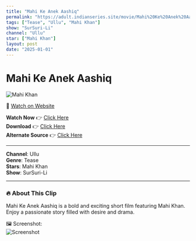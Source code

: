 ```yaml
---
title: "Mahi Ke Anek Aashiq"
permalink: "https://adult.indianseries.site/movie/Mahi%20Ke%20Anek%20Aashiq"
tags: ["Tease", "Ullu", "Mahi Khan"]
show: "SurSuri-Li"
channel: "Ullu"
star: ["Mahi Khan"]
layout: post
date: "2025-01-01"
---
```


# Mahi Ke Anek Aashiq

![Mahi Khan](https://shorts.desisins.com/wp-content/uploads/2024/10/Mahi-Khan-Ke-Anek-Aashiq-SurSuri-Li-Ullu-DesiSins.com_.jpg)

🔗 [Watch on Website](https://adult.indianseries.site/movie/Mahi%20Ke%20Anek%20Aashiq)

**Watch Now** 👉 [Click Here](https://adult.indianseries.site/movie/Mahi%20Ke%20Anek%20Aashiq)  
**Download** 👉 [Click Here](https://adult.indianseries.site/movie/Mahi%20Ke%20Anek%20Aashiq)  
**Alternate Source** 👉 [Click Here](https://adult.indianseries.site/movie/Mahi%20Ke%20Anek%20Aashiq)

---

**Channel**: Ullu  
**Genre**: Tease  
**Stars**: Mahi Khan  
**Show**: SurSuri-Li

---

### 🔥 About This Clip

Mahi Ke Anek Aashiq is a bold and exciting short film featuring Mahi Khan. Enjoy a passionate story filled with desire and drama.
 
🖼️ Screenshot:  
![Screenshot](https://shorts.desisins.com/wp-content/uploads/2024/10/Mahi-Khan-Ke-Anek-Aashiq-SurSuri-Li-Ullu-DesiSins.com_.jpg)
